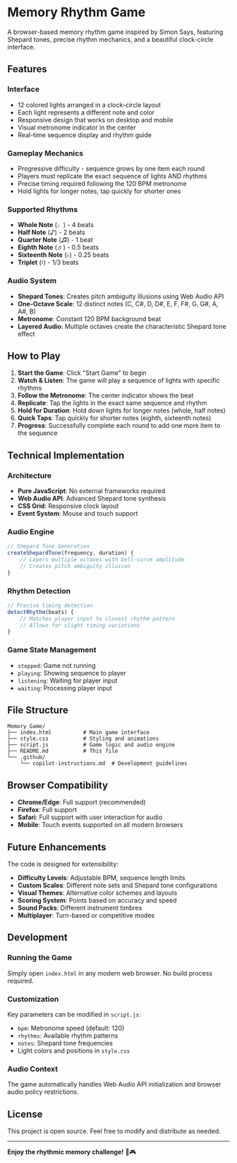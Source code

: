 # Memory Rhythm Game

A browser-based memory rhythm game inspired by Simon Says, featuring Shepard tones, precise rhythm mechanics, and a beautiful clock-circle interface.

## Features

### Interface
- 12 colored lights arranged in a clock-circle layout
- Each light represents a different note and color
- Responsive design that works on desktop and mobile
- Visual metronome indicator in the center
- Real-time sequence display and rhythm guide

### Gameplay Mechanics
- Progressive difficulty - sequence grows by one item each round
- Players must replicate the exact sequence of lights AND rhythms
- Precise timing required following the 120 BPM metronome
- Hold lights for longer notes, tap quickly for shorter ones

### Supported Rhythms
- **Whole Note** (♩) - 4 beats
- **Half Note** (♪) - 2 beats  
- **Quarter Note** (♫) - 1 beat
- **Eighth Note** (♬) - 0.5 beats
- **Sixteenth Note** (♭) - 0.25 beats
- **Triplet** (♮) - 1/3 beats

### Audio System
- **Shepard Tones**: Creates pitch ambiguity illusions using Web Audio API
- **One-Octave Scale**: 12 distinct notes (C, C#, D, D#, E, F, F#, G, G#, A, A#, B)
- **Metronome**: Constant 120 BPM background beat
- **Layered Audio**: Multiple octaves create the characteristic Shepard tone effect

## How to Play

1. **Start the Game**: Click "Start Game" to begin
2. **Watch & Listen**: The game will play a sequence of lights with specific rhythms
3. **Follow the Metronome**: The center indicator shows the beat
4. **Replicate**: Tap the lights in the exact same sequence and rhythm
5. **Hold for Duration**: Hold down lights for longer notes (whole, half notes)
6. **Quick Taps**: Tap quickly for shorter notes (eighth, sixteenth notes)
7. **Progress**: Successfully complete each round to add one more item to the sequence

## Technical Implementation

### Architecture
- **Pure JavaScript**: No external frameworks required
- **Web Audio API**: Advanced Shepard tone synthesis
- **CSS Grid**: Responsive clock layout
- **Event System**: Mouse and touch support

### Audio Engine
```javascript
// Shepard Tone Generation
createShepardTone(frequency, duration) {
    // Layers multiple octaves with bell-curve amplitude
    // Creates pitch ambiguity illusion
}
```

### Rhythm Detection
```javascript
// Precise timing detection
detectRhythm(beats) {
    // Matches player input to closest rhythm pattern
    // Allows for slight timing variations
}
```

### Game State Management
- `stopped`: Game not running
- `playing`: Showing sequence to player  
- `listening`: Waiting for player input
- `waiting`: Processing player input

## File Structure

```
Memory Game/
├── index.html          # Main game interface
├── style.css           # Styling and animations
├── script.js           # Game logic and audio engine
├── README.md           # This file
└── .github/
    └── copilot-instructions.md  # Development guidelines
```

## Browser Compatibility

- **Chrome/Edge**: Full support (recommended)
- **Firefox**: Full support
- **Safari**: Full support with user interaction for audio
- **Mobile**: Touch events supported on all modern browsers

## Future Enhancements

The code is designed for extensibility:

- **Difficulty Levels**: Adjustable BPM, sequence length limits
- **Custom Scales**: Different note sets and Shepard tone configurations  
- **Visual Themes**: Alternative color schemes and layouts
- **Scoring System**: Points based on accuracy and speed
- **Sound Packs**: Different instrument timbres
- **Multiplayer**: Turn-based or competitive modes

## Development

### Running the Game
Simply open `index.html` in any modern web browser. No build process required.

### Customization
Key parameters can be modified in `script.js`:
- `bpm`: Metronome speed (default: 120)
- `rhythms`: Available rhythm patterns
- `notes`: Shepard tone frequencies
- Light colors and positions in `style.css`

### Audio Context
The game automatically handles Web Audio API initialization and browser audio policy restrictions.

## License

This project is open source. Feel free to modify and distribute as needed.

---

**Enjoy the rhythmic memory challenge!** 🎵🎮
